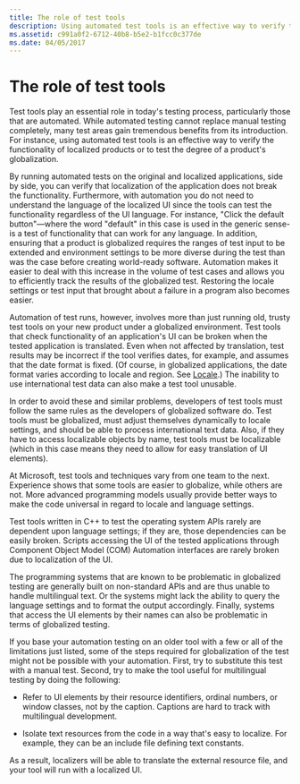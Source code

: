 ```yaml
---
title: The role of test tools
description: Using automated test tools is an effective way to verify the functionality of localized products or to test the degree of a product's globalization.
ms.assetid: c991a0f2-6712-40b8-b5e2-b1fcc0c377de
ms.date: 04/05/2017
---
```


# The role of test tools

Test tools play an essential role in today's testing process, particularly those that are automated.
While automated testing cannot replace manual testing completely, many test areas gain tremendous benefits from its introduction.
For instance, using automated test tools is an effective way to verify the functionality of localized products or to test the degree of a product's globalization.

By running automated tests on the original and localized applications, side by side, you can verify that localization of the application does not break the functionality.
Furthermore, with automation you do not need to understand the language of the localized UI since the tools can test the functionality regardless of the UI language.
For instance, "Click the default button"—where the word "default" in this case is used in the generic sense-is a test of functionality that can work for any language.
In addition, ensuring that a product is globalized requires the ranges of test input to be extended and environment settings to be more diverse during the test than was the case before creating world-ready software.
Automation makes it easier to deal with this increase in the volume of test cases and allows you to efficiently track the results of the globalized test.
Restoring the locale settings or test input that brought about a failure in a program also becomes easier.

Automation of test runs, however, involves more than just running old, trusty test tools on your new product under a globalized environment.
Test tools that check functionality of an application's UI can be broken when the tested application is translated.
Even when not affected by translation, test results may be incorrect if the tool verifies dates, for example, and assumes that the date format is fixed.
(Of course, in globalized applications, the date format varies according to locale and region.
See [Locale](../locale/locale.md).)
The inability to use international test data can also make a test tool unusable.

In order to avoid these and similar problems, developers of test tools must follow the same rules as the developers of globalized software do.
Test tools must be globalized, must adjust themselves dynamically to locale settings, and should be able to process international text data.
Also, if they have to access localizable objects by name, test tools must be localizable (which in this case means they need to allow for easy translation of UI elements).

At Microsoft, test tools and techniques vary from one team to the next.
Experience shows that some tools are easier to globalize, while others are not.
More advanced programming models usually provide better ways to make the code universal in regard to locale and language settings.

Test tools written in C++ to test the operating system APIs rarely are dependent upon language settings; if they are, those dependencies can be easily broken.
Scripts accessing the UI of the tested applications through Component Object Model (COM) Automation interfaces are rarely broken due to localization of the UI.

The programming systems that are known to be problematic in globalized testing are generally built on non-standard APIs and are thus unable to handle multilingual text.
Or the systems might lack the ability to query the language settings and to format the output accordingly.
Finally, systems that access the UI elements by their names can also be problematic in terms of globalized testing.

If you base your automation testing on an older tool with a few or all of the limitations just listed, some of the steps required for globalization of the test might not be possible with your automation.
First, try to substitute this test with a manual test.
Second, try to make the tool useful for multilingual testing by doing the following:

- Refer to UI elements by their resource identifiers, ordinal numbers, or window classes, not by the caption.
  Captions are hard to track with multilingual development.

- Isolate text resources from the code in a way that's easy to localize.
  For example, they can be an include file defining text constants.

As a result, localizers will be able to translate the external resource file, and your tool will run with a localized UI.


